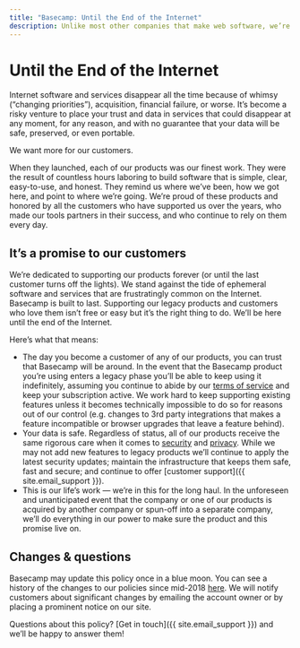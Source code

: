 ```yaml
---
title: "Basecamp: Until the End of the Internet"
description: Unlike most other companies that make web software, we’re dedicated to supporting our products forever.
---
```


# Until the End of the Internet

Internet software and services disappear all the time because of whimsy (“changing priorities”), acquisition, financial failure, or worse. It’s become a risky venture to place your trust and data in services that could disappear at any moment, for any reason, and with no guarantee that your data will be safe, preserved, or even portable.

We want more for our customers.

When they launched, each of our products was our finest work. They were the result of countless hours laboring to build software that is simple, clear, easy-to-use, and honest. They remind us where we’ve been, how we got here, and point to where we’re going. We’re proud of these products and honored by all the customers who have supported us over the years, who made our tools partners in their success, and who continue to rely on them every day.

## It’s a promise to our customers

We’re dedicated to supporting our products forever (or until the last customer turns off the lights). We stand against the tide of ephemeral software and services that are frustratingly common on the Internet. Basecamp is built to last. Supporting our legacy products and customers who love them isn’t free or easy but it’s the right thing to do. We’ll be here until the end of the Internet.

Here’s what that means:

- The day you become a customer of any of our products, you can trust that Basecamp will be around. In the event that the Basecamp product you’re using enters a legacy phase you’ll be able to keep using it indefinitely, assuming you continue to abide by our [terms of service](../terms/index.md) and keep your subscription active. We work hard to keep supporting existing features unless it becomes technically impossible to do so for reasons out of our control (e.g. changes to 3rd party integrations that makes a feature incompatible or browser upgrades that leave a feature behind).
- Your data is safe. Regardless of status, all of our products receive the same rigorous care when it comes to [security](../security/index.md) and [privacy](../privacy/index.md). While we may not add new features to legacy products we’ll continue to apply the latest security updates; maintain the infrastructure that keeps them safe, fast and secure; and continue to offer [customer support]({{ site.email_support }}).
- This is our life’s work — we’re in this for the long haul. In the unforeseen and unanticipated event that the company or one of our products is acquired by another company or spun-off into a separate company, we’ll do everything in our power to make sure the product and this promise live on.

## Changes & questions

Basecamp may update this policy once in a blue moon. You can see a history of the changes to our policies since mid-2018 [here](https://github.com/basecamp/policies/commits/master). We will notify customers about significant changes by emailing the account owner or by placing a prominent notice on our site.

Questions about this policy? [Get in touch]({{ site.email_support }}) and we’ll be happy to answer them!